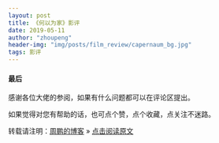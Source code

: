 ```yaml
---
layout: post
title: 《何以为家》影评
date: 2019-05-11
author: "zhoupeng"
header-img: "img/posts/film_review/capernaum_bg.jpg"
tags: 影评
---
```


#### 最后

感谢各位大佬的参阅，如果有什么问题都可以在评论区提出。

如果觉得对您有帮助的话，也可点个赞，点个收藏，点关注不迷路。

转载请注明：[周鹏的博客](https://ttypzhoupeng.github.io/my-blog) » [点击阅读原文](https://ttypzhoupeng.github.io/my-blog/2019/05/11/capernaum/)
